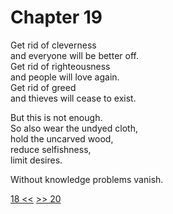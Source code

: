 # Chapter 19

Get rid of cleverness  
and everyone will be better off.  
Get rid of righteousness  
and people will love again.  
Get rid of greed  
and thieves will cease to exist.

But this is not enough.  
So also wear the undyed cloth,  
hold the uncarved wood,  
reduce selfishness,  
limit desires.

Without knowledge problems vanish.  

[18 <<](18.md) [>> 20](20.md)
